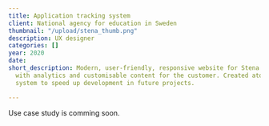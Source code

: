 ```yaml
---
title: Application tracking system
client: National agency for education in Sweden
thumbnail: "/upload/stena_thumb.png"
description: UX designer
categories: []
year: 2020
date: 
short_description: Modern, user-friendly, responsive website for Stena Recycling packed
  with analytics and customisable content for the customer. Created atomic design
  system to speed up development in future projects.

---
```


Use case study is comming soon.
